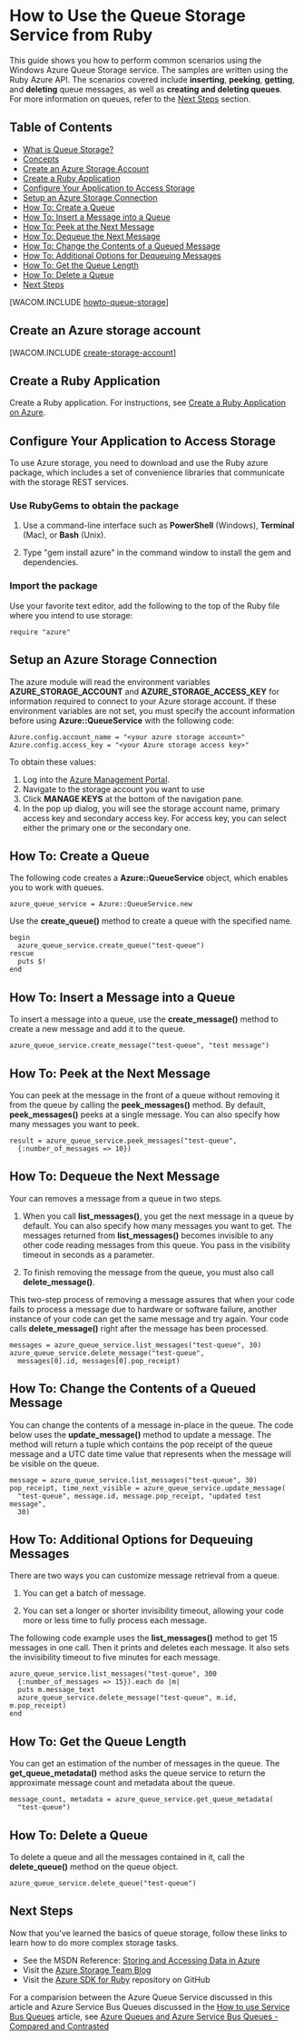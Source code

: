 <properties linkid="dev-ruby-how-to-service-bus-queues" urlDisplayName="Queue Service" pageTitle="How to use the queue service (Ruby) | Microsoft Azure" metaKeywords="Azure Queue Service get messages Ruby" description="Learn how to use the Azure Queue service to create and delete queues, and insert, get, and delete messages. Samples written in Ruby." metaCanonical="" services="storage" documentationCenter="Ruby" title="How to Use the Queue Storage Service from Ruby" authors="guayan" solutions="" manager="" editor="" />





# How to Use the Queue Storage Service from Ruby

This guide shows you how to perform common scenarios using the Windows
Azure Queue Storage service. The samples are written using the Ruby Azure API.
The scenarios covered include **inserting**, **peeking**, **getting**,
and **deleting** queue messages, as well as **creating and deleting
queues**. For more information on queues, refer to the [Next
Steps](#next-steps) section.

## Table of Contents

* [What is Queue Storage?](#what-is)
* [Concepts](#concepts)
* [Create an Azure Storage Account](#CreateAccount)
* [Create a Ruby Application](#create-a-ruby-application)
* [Configure Your Application to Access Storage](#configure-your-application-to-access-storage)
* [Setup an Azure Storage Connection](#setup-a-windows-azure-storage-connection)
* [How To: Create a Queue](#how-to-create-a-queue)
* [How To: Insert a Message into a Queue](#how-to-insert-a-message-into-a-queue)
* [How To: Peek at the Next Message](#how-to-peek-at-the-next-message)
* [How To: Dequeue the Next Message](#how-to-dequeue-the-next-message)
* [How To: Change the Contents of a Queued Message](#how-to-change-the-contents-of-a-queued-message)
* [How To: Additional Options for Dequeuing Messages](#how-to-additional-options-for-dequeuing-messages)
* [How To: Get the Queue Length](#how-to-get-the-queue-length)
* [How To: Delete a Queue](#how-to-delete-a-queue)
* [Next Steps](#next-steps)

[WACOM.INCLUDE [howto-queue-storage](../includes/howto-queue-storage.md)]

## <a id="CreateAccount"></a>Create an Azure storage account

[WACOM.INCLUDE [create-storage-account](../includes/create-storage-account.md)]

## <a id="create-a-ruby-application"></a>Create a Ruby Application

Create a Ruby application. For instructions, 
see [Create a Ruby Application on Azure](/en-us/develop/ruby/tutorials/web-app-with-linux-vm/).

## <a id="configure-your-application-to-access-storage"></a>Configure Your Application to Access Storage

To use Azure storage, you need to download and use the Ruby azure package, which includes a set of convenience libraries that communicate with the storage REST services.

### Use RubyGems to obtain the package

1. Use a command-line interface such as **PowerShell** (Windows), **Terminal** (Mac), or **Bash** (Unix).

2. Type "gem install azure" in the command window to install the gem and dependencies.

### Import the package

Use your favorite text editor, add the following to the top of the Ruby file where you intend to use storage:

	require "azure"

## <a id="setup-a-windows-azure-storage-connection"></a>Setup an Azure Storage Connection

The azure module will read the environment variables **AZURE\_STORAGE\_ACCOUNT** and **AZURE\_STORAGE\_ACCESS_KEY** 
for information required to connect to your Azure storage account. If these environment variables are not set, 
you must specify the account information before using **Azure::QueueService** with the following code:

	Azure.config.account_name = "<your azure storage account>"
	Azure.config.access_key = "<your Azure storage access key>"

To obtain these values:

1. Log into the [Azure Management Portal](https://manage.windowsazure.cn/).
2. Navigate to the storage account you want to use
3. Click **MANAGE KEYS** at the bottom of the navigation pane.
4. In the pop up dialog, you will see the storage account name, primary access key and secondary access key. For access key, you can select either the primary one or the secondary one.

## <a id="how-to-create-a-queue"></a>How To: Create a Queue

The following code creates a **Azure::QueueService** object, which enables you to work with queues.

	azure_queue_service = Azure::QueueService.new

Use the **create_queue()** method to create a queue with the specified name.

	begin
	  azure_queue_service.create_queue("test-queue")
	rescue
	  puts $!
	end

## <a id="how-to-insert-a-message-into-a-queue"></a>How To: Insert a Message into a Queue

To insert a message into a queue, use the **create_message()** method to create a new message and add it to the queue.

	azure_queue_service.create_message("test-queue", "test message")

## <a id="how-to-peek-at-the-next-message"></a>How To: Peek at the Next Message

You can peek at the message in the front of a queue without removing it from the queue by calling the **peek\_messages()** method. By default, **peek\_messages()** peeks at a single message. You can also specify how many messages you want to peek.

	result = azure_queue_service.peek_messages("test-queue",
	  {:number_of_messages => 10})

## <a id="how-to-dequeue-the-next-message"></a>How To: Dequeue the Next Message

Your can removes a message from a queue in two steps.

1. When you call **list\_messages()**, you get the next message in a queue by default. You can also specify how many messages you want to get. The messages returned from **list\_messages()** becomes invisible to any other code reading messages from this queue. You pass in the visibility timeout in seconds as a parameter.

2. To finish removing the message from the queue, you must also call **delete_message()**.

This two-step process of removing a message assures that when your code fails to process a message due to hardware or software failure, another instance of your code can get the same message and try again. Your code calls **delete\_message()** right after the message has been processed.

	messages = azure_queue_service.list_messages("test-queue", 30)
	azure_queue_service.delete_message("test-queue", 
	  messages[0].id, messages[0].pop_receipt)

## <a id="how-to-change-the-contents-of-a-queued-message"></a>How To: Change the Contents of a Queued Message

You can change the contents of a message in-place in the queue. The code below uses the **update_message()** method to update a message. The method will return a tuple which contains the pop receipt of the queue message and a UTC date time value that represents when the message will be visible on the queue.

	message = azure_queue_service.list_messages("test-queue", 30)
	pop_receipt, time_next_visible = azure_queue_service.update_message(
	  "test-queue", message.id, message.pop_receipt, "updated test message", 
	  30)

## <a id="how-to-additional-options-for-dequeuing-messages"></a>How To: Additional Options for Dequeuing Messages

There are two ways you can customize message retrieval from a queue.

1. You can get a batch of message.

2. You can set a longer or shorter invisibility timeout, allowing your code more or less time to fully process each message.

The following code example uses the **list\_messages()** method to get 15 messages in one call. Then it prints and deletes each message. It also sets the invisibility timeout to five minutes for each message.

	azure_queue_service.list_messages("test-queue", 300
	  {:number_of_messages => 15}).each do |m|
	  puts m.message_text
	  azure_queue_service.delete_message("test-queue", m.id, m.pop_receipt)
	end

## <a id="how-to-get-the-queue-length"></a>How To: Get the Queue Length

You can get an estimation of the number of messages in the queue. The **get\_queue\_metadata()** method asks the queue service to return the approximate message count and metadata about the queue.

	message_count, metadata = azure_queue_service.get_queue_metadata(
	  "test-queue")

## <a id="how-to-delete-a-queue"></a>How To: Delete a Queue

To delete a queue and all the messages contained in it, call the **delete\_queue()** method on the queue object.

	azure_queue_service.delete_queue("test-queue")

## <a id="next-steps"></a>Next Steps

Now that you've learned the basics of queue storage, follow these links to learn how to do more complex storage tasks.

- See the MSDN Reference: [Storing and Accessing Data in Azure](http://msdn.microsoft.com/zh-cn/library/azure/gg433040.aspx)
- Visit the [Azure Storage Team Blog](http://blogs.msdn.com/b/windowsazurestorage/)
- Visit the [Azure SDK for Ruby](https://github.com/WindowsAzure/azure-sdk-for-ruby) repository on GitHub

For a comparision between the Azure Queue Service discussed in this article and Azure Service Bus Queues discussed in the [How to use Service Bus Queues](/en-us/develop/ruby/how-to-guides/service-bus-queues/) article, see [Azure Queues and Azure Service Bus Queues - Compared and Contrasted](http://msdn.microsoft.com/zh-cn/library/azure/hh767287.aspx)
